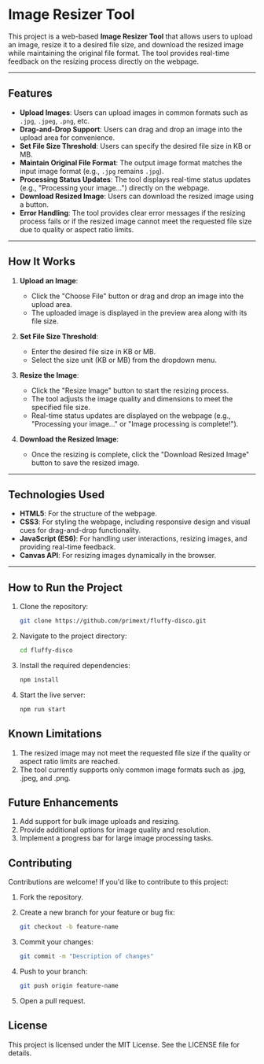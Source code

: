# Image Resizer Tool

This project is a web-based **Image Resizer Tool** that allows users to upload an image, resize it to a desired file size, and download the resized image while maintaining the original file format. The tool provides real-time feedback on the resizing process directly on the webpage.

---

## **Features**
- **Upload Images**: Users can upload images in common formats such as `.jpg`, `.jpeg`, `.png`, etc.
- **Drag-and-Drop Support**: Users can drag and drop an image into the upload area for convenience.
- **Set File Size Threshold**: Users can specify the desired file size in KB or MB.
- **Maintain Original File Format**: The output image format matches the input image format (e.g., `.jpg` remains `.jpg`).
- **Processing Status Updates**: The tool displays real-time status updates (e.g., "Processing your image...") directly on the webpage.
- **Download Resized Image**: Users can download the resized image using a button.
- **Error Handling**: The tool provides clear error messages if the resizing process fails or if the resized image cannot meet the requested file size due to quality or aspect ratio limits.

---

## **How It Works**
1. **Upload an Image**:
   - Click the "Choose File" button or drag and drop an image into the upload area.
   - The uploaded image is displayed in the preview area along with its file size.

2. **Set File Size Threshold**:
   - Enter the desired file size in KB or MB.
   - Select the size unit (KB or MB) from the dropdown menu.

3. **Resize the Image**:
   - Click the "Resize Image" button to start the resizing process.
   - The tool adjusts the image quality and dimensions to meet the specified file size.
   - Real-time status updates are displayed on the webpage (e.g., "Processing your image..." or "Image processing is complete!").

4. **Download the Resized Image**:
   - Once the resizing is complete, click the "Download Resized Image" button to save the resized image.

---

## **Technologies Used**
- **HTML5**: For the structure of the webpage.
- **CSS3**: For styling the webpage, including responsive design and visual cues for drag-and-drop functionality.
- **JavaScript (ES6)**: For handling user interactions, resizing images, and providing real-time feedback.
- **Canvas API**: For resizing images dynamically in the browser.

---

## **How to Run the Project**
1. Clone the repository:
   ```bash
   git clone https://github.com/primext/fluffy-disco.git

2. Navigate to the project directory:
   ```bash
   cd fluffy-disco

3. Install the required dependencies:
   ```bash
   npm install

4. Start the live server:
   ```bash
   npm run start

## **Known Limitations**

1. The resized image may not meet the requested file size if the quality or aspect ratio limits are reached.
2. The tool currently supports only common image formats such as .jpg, .jpeg, and .png.

## **Future Enhancements**
1. Add support for bulk image uploads and resizing.
2. Provide additional options for image quality and resolution.
3. Implement a progress bar for large image processing tasks.

## **Contributing**
Contributions are welcome! If you'd like to contribute to this project:

1. Fork the repository.

2. Create a new branch for your feature or bug fix:
   ```bash
   git checkout -b feature-name

3. Commit your changes:
   ```bash
   git commit -m "Description of changes"

4. Push to your branch:
   ```bash
   git push origin feature-name
   
5. Open a pull request.

## **License**
This project is licensed under the MIT License. See the LICENSE file for details.
